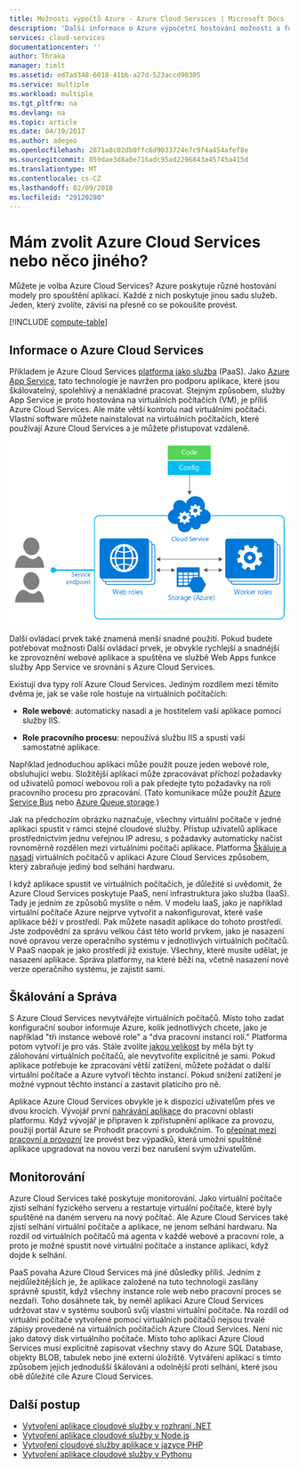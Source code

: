 ```yaml
---
title: Možnosti výpočtů Azure - Azure Cloud Services | Microsoft Docs
description: 'Další informace o Azure výpočetní hostování možnosti a funkce: aplikační služby Azure Cloud Services a virtuálních počítačů'
services: cloud-services
documentationcenter: ''
author: Thraka
manager: timlt
ms.assetid: ed7ad348-6018-41bb-a27d-523accd90305
ms.service: multiple
ms.workload: multiple
ms.tgt_pltfrm: na
ms.devlang: na
ms.topic: article
ms.date: 04/19/2017
ms.author: adegeo
ms.openlocfilehash: 2871a8c02db0ffc6d9033724e7c9f4a454afef8e
ms.sourcegitcommit: 059dae3d8a0e716adc95ad2296843a45745a415d
ms.translationtype: MT
ms.contentlocale: cs-CZ
ms.lasthandoff: 02/09/2018
ms.locfileid: "29120280"
---
```

# <a name="should-i-choose-azure-cloud-services-or-something-else"></a>Mám zvolit Azure Cloud Services nebo něco jiného?
Můžete je volba Azure Cloud Services? Azure poskytuje různé hostování modely pro spouštění aplikací. Každé z nich poskytuje jinou sadu služeb. Jeden, který zvolíte, závisí na přesně co se pokoušíte provést.

[!INCLUDE [compute-table](../../includes/compute-options-table.md)]

<a name="tellmecs"></a>

## <a name="tell-me-about-azure-cloud-services"></a>Informace o Azure Cloud Services
Příkladem je Azure Cloud Services [platforma jako služba](https://azure.microsoft.com/overview/what-is-paas/) (PaaS). Jako [Azure App Service](../app-service/app-service-web-overview.md), tato technologie je navržen pro podporu aplikace, které jsou škálovatelný, spolehlivý a nenákladné pracovat. Stejným způsobem, služby App Service je proto hostována na virtuálních počítačích (VM), je příliš Azure Cloud Services. Ale máte větší kontrolu nad virtuálními počítači. Vlastní software můžete nainstalovat na virtuálních počítačích, které používají Azure Cloud Services a je můžete přistupovat vzdáleně.

![Diagram Azure Cloud Services](./media/cloud-services-choose-me/diagram.png)

Další ovládací prvek také znamená menší snadné použití. Pokud budete potřebovat možnosti Další ovládací prvek, je obvykle rychlejší a snadnější ke zprovoznění webové aplikace a spuštěna ve službě Web Apps funkce služby App Service ve srovnání s Azure Cloud Services.

Existují dva typy rolí Azure Cloud Services. Jediným rozdílem mezi těmito dvěma je, jak se vaše role hostuje na virtuálních počítačích:

* **Role webové**: automaticky nasadí a je hostitelem vaší aplikace pomocí služby IIS.

* **Role pracovního procesu**: nepoužívá službu IIS a spustí vaší samostatné aplikace.

Například jednoduchou aplikaci může použít pouze jeden webové role, obsluhující webu. Složitější aplikaci může zpracovávat příchozí požadavky od uživatelů pomocí webovou roli a pak předejte tyto požadavky na roli pracovního procesu pro zpracování. (Tato komunikace může použít [Azure Service Bus](../service-bus-messaging/service-bus-fundamentals-hybrid-solutions.md) nebo [Azure Queue storage](../storage/common/storage-introduction.md).)

Jak na předchozím obrázku naznačuje, všechny virtuální počítače v jedné aplikaci spustit v rámci stejné cloudové služby. Přístup uživatelů aplikace prostřednictvím jednu veřejnou IP adresu, s požadavky automaticky načíst rovnoměrně rozdělen mezi virtuálními počítači aplikace. Platforma [Škáluje a nasadí](cloud-services-how-to-scale-portal.md) virtuálních počítačů v aplikaci Azure Cloud Services způsobem, který zabraňuje jediný bod selhání hardwaru.

I když aplikace spustit ve virtuálních počítačích, je důležité si uvědomit, že Azure Cloud Services poskytuje PaaS, není infrastruktura jako služba (IaaS). Tady je jedním ze způsobů myslíte o něm. V modelu IaaS, jako je například virtuální počítače Azure nejprve vytvořit a nakonfigurovat, které vaše aplikace běží v prostředí. Pak můžete nasadit aplikace do tohoto prostředí. Jste zodpovědní za správu velkou část této world prvkem, jako je nasazení nové opravou verze operačního systému v jednotlivých virtuálních počítačů. V PaaS naopak je jako prostředí již existuje. Všechny, které musíte udělat, je nasazení aplikace. Správa platformy, na které běží na, včetně nasazení nové verze operačního systému, je zajistit sami.

## <a name="scaling-and-management"></a>Škálování a Správa
S Azure Cloud Services nevytvářejte virtuálních počítačů. Místo toho zadat konfigurační soubor informuje Azure, kolik jednotlivých chcete, jako je například "tři instance webové role" a "dva pracovní instancí rolí." Platforma potom vytvoří je pro vás. Stále zvolíte [jakou velikost](cloud-services-sizes-specs.md) by měla být ty zálohování virtuálních počítačů, ale nevytvoříte explicitně je sami. Pokud aplikace potřebuje ke zpracování větší zatížení, můžete požádat o další virtuální počítače a Azure vytvoří těchto instancí. Pokud snížení zatížení je možné vypnout těchto instancí a zastavit platícího pro ně.

Aplikace Azure Cloud Services obvykle je k dispozici uživatelům přes ve dvou krocích. Vývojář první [nahrávání aplikace](cloud-services-how-to-create-deploy-portal.md) do pracovní oblasti platformu. Když vývojář je připraven k zpřístupnění aplikace za provozu, použijí portál Azure se Prohodit pracovní s produkčním. To [přepínat mezi pracovní a provozní](cloud-services-how-to-manage-portal.md#swap-deployments-to-promote-a-staged-deployment-to-production) lze provést bez výpadků, která umožní spuštěné aplikace upgradovat na novou verzi bez narušení svým uživatelům.

## <a name="monitoring"></a>Monitorování
Azure Cloud Services také poskytuje monitorování. Jako virtuální počítače zjistí selhání fyzického serveru a restartuje virtuální počítače, které byly spuštěné na daném serveru na nový počítač. Ale Azure Cloud Services také zjistí selhání virtuální počítače a aplikace, ne jenom selhání hardwaru. Na rozdíl od virtuálních počítačů má agenta v každé webové a pracovní role, a proto je možné spustit nové virtuální počítače a instance aplikací, když dojde k selhání.

PaaS povaha Azure Cloud Services má jiné důsledky příliš. Jedním z nejdůležitějších je, že aplikace založené na tuto technologii zasílány správně spustit, když všechny instance role web nebo pracovní proces se nezdaří. Toho dosáhnete tak, by neměl aplikaci Azure Cloud Services udržovat stav v systému souborů svůj vlastní virtuální počítače. Na rozdíl od virtuální počítače vytvořené pomocí virtuálních počítačů nejsou trvalé zápisy provedené na virtuálních počítačích Azure Cloud Services. Není nic jako datový disk virtuálního počítače. Místo toho aplikaci Azure Cloud Services musí explicitně zapisovat všechny stavy do Azure SQL Database, objekty BLOB, tabulek nebo jiné externí úložiště. Vytváření aplikací s tímto způsobem jejich jednodušší škálování a odolnější proti selhání, které jsou obě důležité cíle Azure Cloud Services.

## <a name="next-steps"></a>Další postup
* [Vytvoření aplikace cloudové služby v rozhraní .NET](cloud-services-dotnet-get-started.md) 
* [Vytvoření aplikace cloudové služby v Node.js](cloud-services-nodejs-develop-deploy-app.md) 
* [Vytvoření cloudové služby aplikace v jazyce PHP](../cloud-services-php-create-web-role.md) 
* [Vytvoření aplikace cloudové služby v Pythonu](cloud-services-python-ptvs.md)



